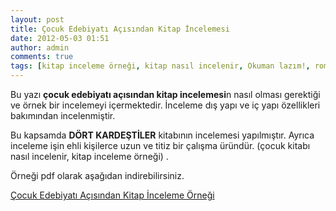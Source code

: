 ```yaml
---
layout: post
title: Çocuk Edebiyatı Açısından Kitap İncelemesi
date: 2012-05-03 01:51
author: admin
comments: true
tags: [kitap inceleme örneği, kitap nasıl incelenir, Okuman lazım!, roman inceleme örneği]
---
```

Bu yazı <strong>çocuk edebiyatı açısından kitap incelemesi</strong>n nasıl olması gerektiği ve örnek bir incelemeyi içermektedir. İnceleme dış yapı ve iç yapı özellikleri bakımından incelenmiştir.

Bu kapsamda <strong>DÖRT KARDEŞTİLER</strong> kitabının incelemesi yapılmıştır. Ayrıca inceleme işin ehli kişilerce uzun ve titiz bir çalışma üründür. (çocuk kitabı nasıl incelenir, kitap inceleme örneği) .

Örneği pdf olarak aşağıdan indirebilirsiniz.

<a class="pdf" href="http://egitimvaktim.com/dosyalar/2012/05/Çocuk-Edebiyatı-Açısından-Kitap-İnceleme-Örneği.pdf">Çocuk Edebiyatı Açısından Kitap İnceleme Örneği</a>

